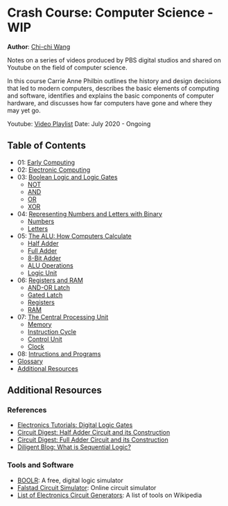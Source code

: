 # Crash Course: Computer Science - WIP
**Author**: [Chi-chi Wang](https://github.com/chichiwang)

Notes on a series of videos produced by PBS digital studios and shared on Youtube on the field of computer science.

In this course Carrie Anne Philbin outlines the history and design decisions that led to modern computers, describes the basic elements of computing and software, identifies and explains the basic components of computer hardware, and discusses how far computers have gone and where they may yet go.

Youtube: [Video Playlist](https://www.youtube.com/playlist?list=PL8dPuuaLjXtNlUrzyH5r6jN9ulIgZBpdo)
Date: July 2020 - Ongoing

## Table of Contents
* 01: [Early Computing](./01/README.md)
* 02: [Electronic Computing](./02/README.md)
* 03: [Boolean Logic and Logic Gates](./03/README.md)
  * [NOT](./03/README.md#not)
  * [AND](./03/README.md#and)
  * [OR](./03/README.md#or)
  * [XOR](./03/README.md#xor)
* 04: [Representing Numbers and Letters with Binary](./04/README.md)
  * [Numbers](./04/README.md#numbers)
  * [Letters](./04/README.md#letters)
* 05: [The ALU: How Computers Calculate](./05/README.md)
  * [Half Adder](./05/README.md#half-adder)
  * [Full Adder](./05/README.md#full-adder)
  * [8-Bit Adder](./05/README.md#8-bit-adder)
  * [ALU Operations](./05/README.md#alu-operations)
  * [Logic Unit](./05/README.md#logic-unit)
* 06: [Registers and RAM](./06/README.md)
  * [AND-OR Latch](./06/README.md#and-or-latch)
  * [Gated Latch](./06/README.md#gated-latch)
  * [Registers](./06/README.md#registers)
  * [RAM](./06/README.md#ram)
* 07: [The Central Processing Unit](./07/README.md)
  * [Memory](./07/README.md#memory)
  * [Instruction Cycle](./07/README.md#instruction-cycle)
  * [Control Unit](./07/README.md#control-unit)
  * [Clock](./07/README.md#clock)
* 08: [Intructions and Programs](./08/README.md)
* [Glossary](./glossary/README.md)
* [Additional Resources](#additional-resources)


## Additional Resources

### References
* [Electronics Tutorials: Digital Logic Gates](https://www.electronics-tutorials.ws/logic/logic_1.html)
* [Circuit Digest: Half Adder Circuit and its Construction](https://circuitdigest.com/tutorial/half-adder-circuit-and-its-construction)
* [Circuit Digest: Full Adder Circuit and its Construction](https://circuitdigest.com/tutorial/full-adder-circuit-theory-truth-table-construction)
* [Diligent Blog: What is Sequential Logic?](https://blog.digilentinc.com/what-is-sequential-logic/)

### Tools and Software
* [BOOLR](http://boolr.me/): A free, digital logic simulator
* [Falstad Circuit Simulator](http://www.falstad.com/circuit/): Online circuit simulator
* [List of Electronics Circuit Generators](https://en.wikipedia.org/wiki/List_of_free_electronics_circuit_simulators): A list of tools on Wikipedia
